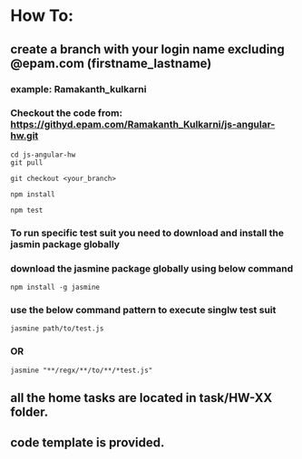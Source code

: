 # How To:

## create a branch with your login name excluding @epam.com (firstname_lastname)
### example: Ramakanth_kulkarni

### Checkout the code from: https://githyd.epam.com/Ramakanth_Kulkarni/js-angular-hw.git

```
cd js-angular-hw
git pull 

git checkout <your_branch> 

npm install

npm test
```

### To run specific test suit you need to download and install the jasmin package globally
### download the jasmine package globally using below command
```
npm install -g jasmine
```
### use the below command pattern to execute singlw test suit
```
jasmine path/to/test.js

```
### OR

```
jasmine "**/regx/**/to/**/*test.js"
```

## all the home tasks are located in task/HW-XX folder.
## code template is provided. 


